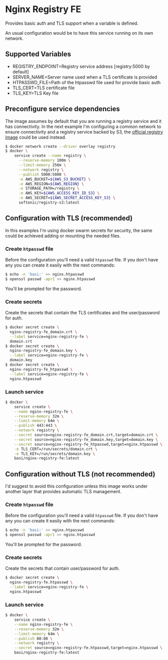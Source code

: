 # Nginx Registry FE

Provides basic auth and TLS support when a variable is defined.

An usual configuration would be to have this service running on its own network.

## Supported Variables

- REGISTRY_ENDPOINT=Registry service address [registry:5000 by default]
- SERVER_NAME=Server name used when a TLS certificate is provided
- HTPASSWD_FILE=Path of the htpasswd file used for provide basic auth
- TLS_CERT=TLS certificate file
- TLS_KEY=TLS Key file

## Preconfigure service dependencies

The image assumes by default that you are running a registry service and it has connectivity.
In the next example I'm configuring a common network to ensure connectivity and a registry service backed by S3, the [official registry image](https://hub.docker.com/_/registry/) could be used instead.

```bash
$ docker network create --driver overlay registry
$ docker \
    service create --name registry \
      --reserve-memory 100m \
      --limit-memory 256m \
      --network registry \
      --publish 5000:5000 \
      -e AWS_BUCKET=${AWS_S3_BUCKET} \
      -e AWS_REGION=${AWS_REGION} \
      -e STORAGE_PATH=/registry \
      -e AWS_KEY=${AWS_ACCESS_KEY_ID_S3} \
      -e AWS_SECRET=${AWS_SECRET_ACCESS_KEY_S3} \
      softonic/registry-s3:latest
```

## Configuration with TLS (recommended)

In this examples I'm using docker swarm secrets for security, the same could be achieved adding or mounting the needed files.

### Create `htpasswd` file

Before the configuration you'll need a valid `htpasswd` file. If you don't have any you can create it easily with the next commands:

```bash
$ echo -n 'basi:' >> nginx.htpasswd
$ openssl passwd -apr1 >> nginx.htpasswd
```

You'll be prompted for the password.

### Create secrets

Create the secrets that contain the TLS certificates and the user/password for auth.

```bash
$ docker secret create \
  nginx-registry-fe_domain.crt \
  --label service=nginx-registry-fe \
  domain.crt
$ docker secret create \
  nginx-registry-fe_domain.key \
  --label service=nginx-registry-fe \
  domain.key
$ docker secret create \
  nginx-registry-fe_htpasswd \
  --label service=nginx-registry-fe \
  nginx.htpasswd
```

### Launch service

```bash
$ docker \
    service create \
    --name nginx-registry-fe \
    --reserve-memory 32m \
    --limit-memory 64m \
    --publish 443:443 \
    --network registry \
    --secret source=nginx-registry-fe_domain.crt,target=domain.crt \
    --secret source=nginx-registry-fe_domain.key,target=domain.key \
    --secret source=nginx-registry-fe_htpasswd,target=nginx.htpasswd \
    -e TLS_CERT=/run/secrets/domain.crt \
    -e TLS_KEY=/run/secrets/domain.key \
    basi/nginx-registry-fe:latest
```

## Configuration without TLS (not recommended)

I'd suggest to avoid this configuration unless this image works under another layer that provides automatic TLS management.

### Create `htpasswd` file

Before the configuration you'll need a valid `htpasswd` file. If you don't have any you can create it easily with the next commands:

```bash
$ echo -n 'basi:' >> nginx.htpasswd
$ openssl passwd -apr1 >> nginx.htpasswd
```

You'll be prompted for the password.

### Create secrets

Create the secrets that contain user/password for auth.

```bash
$ docker secret create \
  nginx-registry-fe.htpasswd \
  --label service=nginx-registry-fe \
  nginx.htpasswd
```

### Launch service

```bash
$ docker \
    service create \
    --name nginx-registry-fe \
    --reserve-memory 32m \
    --limit-memory 64m \
    --publish 80:80 \
    --network registry \
    --secret source=nginx-registry-fe.htpasswd,target=nginx.htpasswd \
    basi/nginx-registry-fe:latest
```
